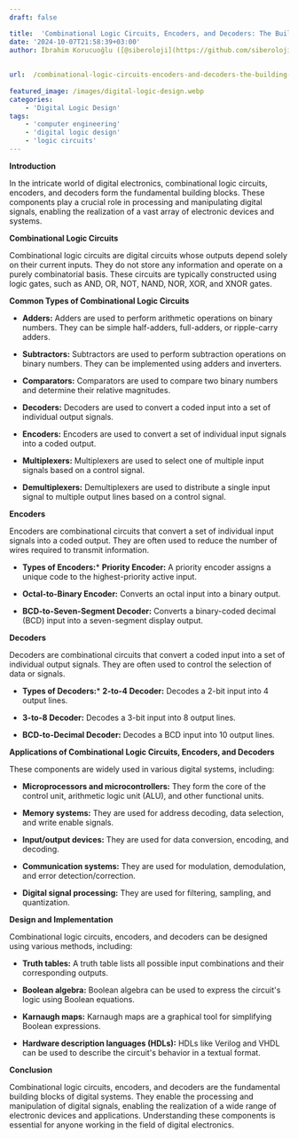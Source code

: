 ```yaml
---
draft: false

title:  'Combinational Logic Circuits, Encoders, and Decoders: The Building Blocks of Digital Systems'
date: '2024-10-07T21:58:39+03:00'
author: İbrahim Korucuoğlu ([@siberoloji](https://github.com/siberoloji))
 
 
url:  /combinational-logic-circuits-encoders-and-decoders-the-building-blocks-of-digital-systems/
 
featured_image: /images/digital-logic-design.webp
categories:
    - 'Digital Logic Design'
tags:
    - 'computer engineering'
    - 'digital logic design'
    - 'logic circuits'
---
```



**Introduction**



In the intricate world of digital electronics, combinational logic circuits, encoders, and decoders form the fundamental building blocks. These components play a crucial role in processing and manipulating digital signals, enabling the realization of a vast array of electronic devices and systems.



**Combinational Logic Circuits**



Combinational logic circuits are digital circuits whose outputs depend solely on their current inputs. They do not store any information and operate on a purely combinatorial basis. These circuits are typically constructed using logic gates, such as AND, OR, NOT, NAND, NOR, XOR, and XNOR gates.



**Common Types of Combinational Logic Circuits**


* **Adders:** Adders are used to perform arithmetic operations on binary numbers. They can be simple half-adders, full-adders, or ripple-carry adders.

* **Subtractors:** Subtractors are used to perform subtraction operations on binary numbers. They can be implemented using adders and inverters.

* **Comparators:** Comparators are used to compare two binary numbers and determine their relative magnitudes.

* **Decoders:** Decoders are used to convert a coded input into a set of individual output signals.

* **Encoders:** Encoders are used to convert a set of individual input signals into a coded output.

* **Multiplexers:** Multiplexers are used to select one of multiple input signals based on a control signal.

* **Demultiplexers:** Demultiplexers are used to distribute a single input signal to multiple output lines based on a control signal.




**Encoders**



Encoders are combinational circuits that convert a set of individual input signals into a coded output. They are often used to reduce the number of wires required to transmit information.


* **Types of Encoders:*** **Priority Encoder:** A priority encoder assigns a unique code to the highest-priority active input.

* **Octal-to-Binary Encoder:** Converts an octal input into a binary output.

* **BCD-to-Seven-Segment Decoder:** Converts a binary-coded decimal (BCD) input into a seven-segment display output.

**Decoders**



Decoders are combinational circuits that convert a coded input into a set of individual output signals. They are often used to control the selection of data or signals.


* **Types of Decoders:*** **2-to-4 Decoder:** Decodes a 2-bit input into 4 output lines.

* **3-to-8 Decoder:** Decodes a 3-bit input into 8 output lines.

* **BCD-to-Decimal Decoder:** Decodes a BCD input into 10 output lines.

**Applications of Combinational Logic Circuits, Encoders, and Decoders**



These components are widely used in various digital systems, including:


* **Microprocessors and microcontrollers:** They form the core of the control unit, arithmetic logic unit (ALU), and other functional units.

* **Memory systems:** They are used for address decoding, data selection, and write enable signals.

* **Input/output devices:** They are used for data conversion, encoding, and decoding.

* **Communication systems:** They are used for modulation, demodulation, and error detection/correction.

* **Digital signal processing:** They are used for filtering, sampling, and quantization.




**Design and Implementation**



Combinational logic circuits, encoders, and decoders can be designed using various methods, including:


* **Truth tables:** A truth table lists all possible input combinations and their corresponding outputs.

* **Boolean algebra:** Boolean algebra can be used to express the circuit's logic using Boolean equations.

* **Karnaugh maps:** Karnaugh maps are a graphical tool for simplifying Boolean expressions.

* **Hardware description languages (HDLs):** HDLs like Verilog and VHDL can be used to describe the circuit's behavior in a textual format.




**Conclusion**



Combinational logic circuits, encoders, and decoders are the fundamental building blocks of digital systems. They enable the processing and manipulation of digital signals, enabling the realization of a wide range of electronic devices and applications. Understanding these components is essential for anyone working in the field of digital electronics.

